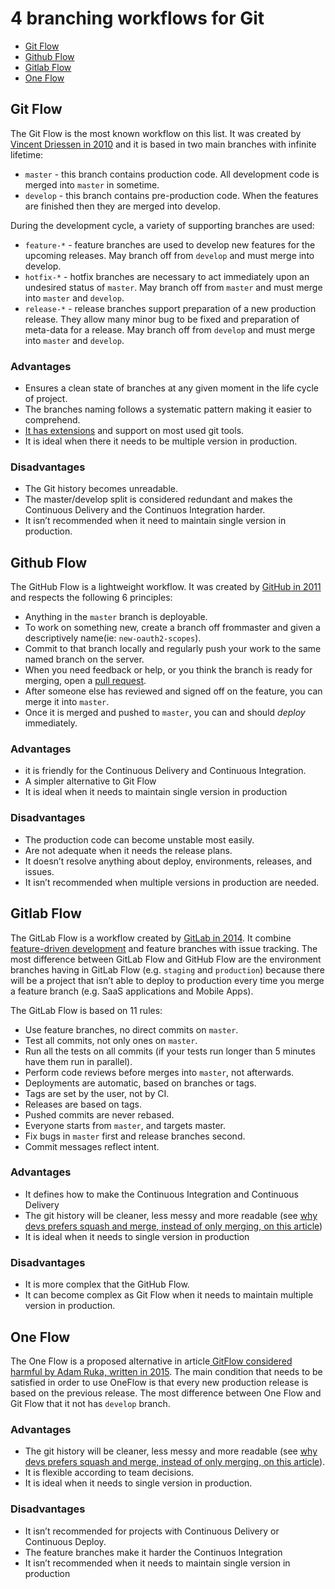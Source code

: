 # 4 branching workflows for Git
- [Git Flow](#git-flow)
- [Github Flow](#github-flow)
- [Gitlab Flow](#gitlab-flow)
- [One Flow](#one-flow)

## Git Flow
The Git Flow is the most known workflow on this list. It was created by [Vincent Driessen in 2010](http://nvie.com/posts/a-successful-git-branching-model/) and it is based in two main branches with infinite lifetime:

- `master` - this branch contains production code. All development code is merged into `master` in sometime.
- `develop` - this branch contains pre-production code. When the features are finished then they are merged into develop.

During the development cycle, a variety of supporting branches are used:

- `feature-*` - feature branches are used to develop new features for the upcoming releases. May branch off from `develop` and must merge into develop.
- `hotfix-*` - hotfix branches are necessary to act immediately upon an undesired status of `master`. May branch off from `master` and must merge into `master` and `develop`.
- `release-*` - release branches support preparation of a new production release. They allow many minor bug to be fixed and preparation of meta-data for a release. May branch off from `develop` and must merge into `master` and `develop`.

### Advantages
- Ensures a clean state of branches at any given moment in the life cycle of project.
- The branches naming follows a systematic pattern making it easier to comprehend.
- [It has extensions](https://github.com/nvie/gitflow) and support on most used git tools.
- It is ideal when there it needs to be multiple version in production.

### Disadvantages
- The Git history becomes unreadable.
- The master/develop split is considered redundant and makes the Continuous Delivery and the Continuos Integration harder.
- It isn’t recommended when it need to maintain single version in production.

## Github Flow
The GitHub Flow is a lightweight workflow. It was created by [GitHub in 2011](http://scottchacon.com/2011/08/31/github-flow.html) and respects the following 6 principles:

- Anything in the `master` branch is deployable.
- To work on something new, create a branch off frommaster and given a descriptively name(ie: `new-oauth2-scopes`).
- Commit to that branch locally and regularly push your work to the same named branch on the server.
- When you need feedback or help, or you think the branch is ready for merging, open a [pull request](https://help.github.com/send-pull-requests/).
- After someone else has reviewed and signed off on the feature, you can merge it into `master`.
- Once it is merged and pushed to `master`, you can and should _deploy_ immediately.

### Advantages
- it is friendly for the Continuous Delivery and Continuous Integration.
- A simpler alternative to Git Flow
- It is ideal when it needs to maintain single version in production

### Disadvantages
- The production code can become unstable most easily.
- Are not adequate when it needs the release plans.
- It doesn’t resolve anything about deploy, environments, releases, and issues.
- It isn’t recommended when multiple versions in production are needed.

## Gitlab Flow
The GitLab Flow is a workflow created by [GitLab in 2014](https://about.gitlab.com/2014/09/29/gitlab-flow/). It combine [feature-driven development](https://en.wikipedia.org/wiki/Feature-driven_development) and feature branches with issue tracking. The most difference between GitLab Flow and GitHub Flow are the environment branches having in GitLab Flow (e.g. `staging` and `production`) because there will be a project that isn’t able to deploy to production every time you merge a feature branch (e.g. SaaS applications and Mobile Apps).

The GitLab Flow is based on 11 rules:

- Use feature branches, no direct commits on `master`.
- Test all commits, not only ones on `master`.
- Run all the tests on all commits (if your tests run longer than 5 minutes have them run in parallel).
- Perform code reviews before merges into `master`, not afterwards.
- Deployments are automatic, based on branches or tags.
- Tags are set by the user, not by CI.
- Releases are based on tags.
- Pushed commits are never rebased.
- Everyone starts from `master`, and targets master.
- Fix bugs in `master` first and release branches second.
- Commit messages reflect intent.

### Advantages
- It defines how to make the Continuous Integration and Continuous Delivery
- The git history will be cleaner, less messy and more readable (see [why devs prefers squash and merge, instead of only merging, on this article](https://softwareengineering.stackexchange.com/questions/263164/why-squash-git-commits-for-pull-requests))
- It is ideal when it needs to single version in production

### Disadvantages
- It is more complex that the GitHub Flow.
- It can become complex as Git Flow when it needs to maintain multiple version in production.

## One Flow
The One Flow is a proposed alternative in article[ GitFlow considered harmful by Adam Ruka, written in 2015](http://endoflineblog.com/gitflow-considered-harmful). The main condition that needs to be satisfied in order to use OneFlow is that every new production release is based on the previous release. The most difference between One Flow and Git Flow that it not has `develop` branch.

### Advantages
- The git history will be cleaner, less messy and more readable (see [why devs prefers squash and merge, instead of only merging, on this article](https://softwareengineering.stackexchange.com/questions/263164/why-squash-git-commits-for-pull-requests)).
- It is flexible according to team decisions.
- It is ideal when it needs to single version in production.

### Disadvantages
- It isn’t recommended for projects with Continuous Delivery or Continuous Deploy.
- The feature branches make it harder the Continuos Integration
- It isn’t recommended when it needs to maintain single version in production